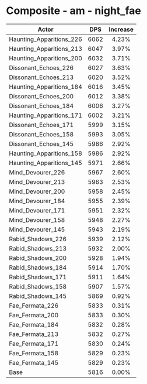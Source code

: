 # Composite - am - night_fae
| Actor | DPS | Increase |
|---|:---:|:---:|
|Haunting_Apparitions_226|6062|4.23%|
|Haunting_Apparitions_213|6047|3.97%|
|Haunting_Apparitions_200|6032|3.71%|
|Dissonant_Echoes_226|6027|3.63%|
|Dissonant_Echoes_213|6020|3.52%|
|Haunting_Apparitions_184|6016|3.45%|
|Dissonant_Echoes_200|6012|3.38%|
|Dissonant_Echoes_184|6006|3.27%|
|Haunting_Apparitions_171|6002|3.21%|
|Dissonant_Echoes_171|5999|3.15%|
|Dissonant_Echoes_158|5993|3.05%|
|Dissonant_Echoes_145|5986|2.92%|
|Haunting_Apparitions_158|5986|2.92%|
|Haunting_Apparitions_145|5971|2.66%|
|Mind_Devourer_226|5967|2.60%|
|Mind_Devourer_213|5963|2.53%|
|Mind_Devourer_200|5958|2.45%|
|Mind_Devourer_184|5955|2.39%|
|Mind_Devourer_171|5951|2.32%|
|Mind_Devourer_158|5948|2.27%|
|Mind_Devourer_145|5943|2.19%|
|Rabid_Shadows_226|5939|2.12%|
|Rabid_Shadows_213|5932|2.00%|
|Rabid_Shadows_200|5928|1.94%|
|Rabid_Shadows_184|5914|1.70%|
|Rabid_Shadows_171|5911|1.64%|
|Rabid_Shadows_158|5907|1.57%|
|Rabid_Shadows_145|5869|0.92%|
|Fae_Fermata_226|5833|0.31%|
|Fae_Fermata_200|5833|0.30%|
|Fae_Fermata_184|5832|0.28%|
|Fae_Fermata_213|5832|0.27%|
|Fae_Fermata_171|5830|0.24%|
|Fae_Fermata_158|5829|0.23%|
|Fae_Fermata_145|5829|0.23%|
|Base|5816|0.00%|
